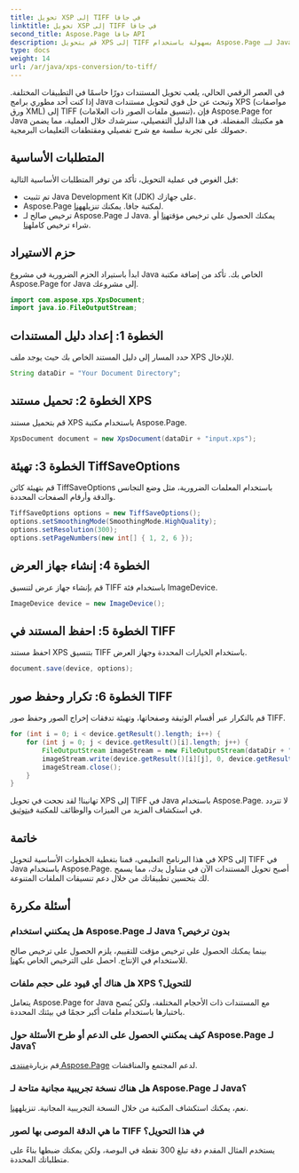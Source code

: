 ```yaml
---
title: تحويل XSP إلى TIFF في جافا
linktitle: تحويل XSP إلى TIFF في جافا
second_title: Aspose.Page جافا API
description: قم بتحويل XPS إلى TIFF بسهولة باستخدام Aspose.Page لـ Java. اتبع دليلنا خطوة بخطوة للتكامل السلس. التحميل الان!
type: docs
weight: 14
url: /ar/java/xps-conversion/to-tiff/
---
```

في العصر الرقمي الحالي، يلعب تحويل المستندات دورًا حاسمًا في التطبيقات المختلفة. إذا كنت أحد مطوري برامج Java وتبحث عن حل قوي لتحويل مستندات XPS (مواصفات ورق XML) إلى TIFF (تنسيق ملفات الصور ذات العلامات)، فإن Aspose.Page for Java هو مكتبتك المفضلة. في هذا الدليل التفصيلي، سنرشدك خلال العملية، مما يضمن حصولك على تجربة سلسة مع شرح تفصيلي ومقتطفات التعليمات البرمجية.
## المتطلبات الأساسية
قبل الغوص في عملية التحويل، تأكد من توفر المتطلبات الأساسية التالية:
- تم تثبيت Java Development Kit (JDK) على جهازك.
-  Aspose.Page لمكتبة جافا. يمكنك تنزيله[هنا](https://releases.aspose.com/page/java/).
-  ترخيص صالح لـ Aspose.Page لـ Java. يمكنك الحصول على ترخيص مؤقت[هنا](https://purchase.aspose.com/temporary-license/) أو شراء ترخيص كامل[هنا](https://purchase.aspose.com/buy).
## حزم الاستيراد
ابدأ باستيراد الحزم الضرورية في مشروع Java الخاص بك. تأكد من إضافة مكتبة Aspose.Page for Java إلى مشروعك.
```java
import com.aspose.xps.XpsDocument;
import java.io.FileOutputStream;
```
## الخطوة 1: إعداد دليل المستندات
حدد المسار إلى دليل المستند الخاص بك حيث يوجد ملف XPS للإدخال.
```java
String dataDir = "Your Document Directory";
```
## الخطوة 2: تحميل مستند XPS
قم بتحميل مستند XPS باستخدام مكتبة Aspose.Page.
```java
XpsDocument document = new XpsDocument(dataDir + "input.xps");
```
## الخطوة 3: تهيئة TiffSaveOptions
قم بتهيئة كائن TiffSaveOptions باستخدام المعلمات الضرورية، مثل وضع التجانس والدقة وأرقام الصفحات المحددة.
```java
TiffSaveOptions options = new TiffSaveOptions();
options.setSmoothingMode(SmoothingMode.HighQuality);
options.setResolution(300);
options.setPageNumbers(new int[] { 1, 2, 6 });
```
## الخطوة 4: إنشاء جهاز العرض
قم بإنشاء جهاز عرض لتنسيق TIFF باستخدام فئة ImageDevice.
```java
ImageDevice device = new ImageDevice();
```
## الخطوة 5: احفظ المستند في TIFF
احفظ مستند XPS بتنسيق TIFF باستخدام الخيارات المحددة وجهاز العرض.
```java
document.save(device, options);
```
## الخطوة 6: تكرار وحفظ صور TIFF
قم بالتكرار عبر أقسام الوثيقة وصفحاتها، وتهيئة تدفقات إخراج الصور وحفظ صور TIFF.
```java
for (int i = 0; i < device.getResult().length; i++) {
    for (int j = 0; j < device.getResult()[i].length; j++) {
        FileOutputStream imageStream = new FileOutputStream(dataDir + "XPStoTIFF" + "_" + (i + 1) + "_" + (j + 1) + ".tif");
        imageStream.write(device.getResult()[i][j], 0, device.getResult()[i][j].length);
        imageStream.close();
    }
}
```
 تهانينا! لقد نجحت في تحويل XPS إلى TIFF في Java باستخدام Aspose.Page. لا تتردد في استكشاف المزيد من الميزات والوظائف للمكتبة في[توثيق](https://reference.aspose.com/page/java/).
## خاتمة
في هذا البرنامج التعليمي، قمنا بتغطية الخطوات الأساسية لتحويل XPS إلى TIFF في Java باستخدام Aspose.Page. أصبح تحويل المستندات الآن في متناول يدك، مما يسمح لك بتحسين تطبيقاتك من خلال دعم تنسيقات الملفات المتنوعة.
## أسئلة مكررة
### هل يمكنني استخدام Aspose.Page لـ Java بدون ترخيص؟
 بينما يمكنك الحصول على ترخيص مؤقت للتقييم، يلزم الحصول على ترخيص صالح للاستخدام في الإنتاج. احصل على الترخيص الخاص بك[هنا](https://purchase.aspose.com/buy).
### هل هناك أي قيود على حجم ملفات XPS للتحويل؟
يتعامل Aspose.Page for Java مع المستندات ذات الأحجام المختلفة، ولكن يُنصح باختبارها باستخدام ملفات أكبر حجمًا في بيئتك المحددة.
### كيف يمكنني الحصول على الدعم أو طرح الأسئلة حول Aspose.Page لـ Java؟
 قم بزيارة[منتدى Aspose.Page](https://forum.aspose.com/c/page/39) لدعم المجتمع والمناقشات.
### هل هناك نسخة تجريبية مجانية متاحة لـ Aspose.Page لـ Java؟
 نعم، يمكنك استكشاف المكتبة من خلال النسخة التجريبية المجانية. تنزيله[هنا](https://releases.aspose.com/).
### ما هي الدقة الموصى بها لصور TIFF في هذا التحويل؟
يستخدم المثال المقدم دقة تبلغ 300 نقطة في البوصة، ولكن يمكنك ضبطها بناءً على متطلباتك المحددة.